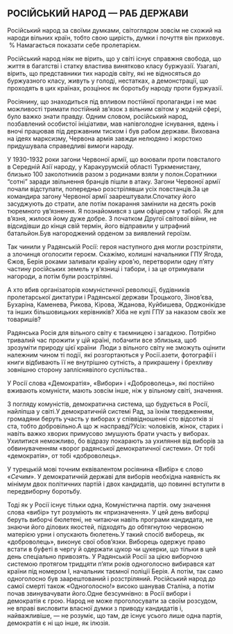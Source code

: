 ## РОСІЙСЬКИЙ НАРОД — РАБ ДЕРЖАВИ

Російський народ за своїми думками, світоглядом зовсім не схожий на народи вільних країн, тобто свою щирість, думки і почуття він приховує.
 % Намагається показати себе пролетарієм.

Російський народ ніяк не вірить, що у світі існує справжня свобода, що життя в багатстві і статку властива винятково класу буржуазії.
Узагалі, вірить, що представники тих народів світу, які не відносяться до буржуазного класу, живуть у голоді, нестатках, а демонстрації, що проходять в цих країнах, розцінює як боротьбу народу проти буржуазії.

Росіянину, що знаходиться під впливом постійної пропаганди і не має можливості тримати постійний зв’язок з вільним світом у жодній сфері, було важко знати правду.
Одним словом, російський народ, позбавлений особистої ініціативи, мав напівголодне існування, вдень і вночі працював під державним тиском і був рабом держави.
Вихована на ідеях марксизму, Червона армія завжди нелюдяно і жорстоко придушувала справедливі вимоги народу.

У 1930-1932 роки загони Червоної армії, що воювали проти повсталого в Середній Азії народу, у Каракурумскій області Туркменистану, близько 100 заколотників разом з родинами взяли у полон.Соратники “сотні” заради звільнення бранців пішли в атаку.
Загони Червоної армії почали відступати, попередньо розстрілявши усіх повстанців.За це командира загону Червоної армії заарештували.Спочатку його засуджують до страти, але потім покарання замінили на десять років тюремного ув’язнення.
Я познайомився з цим офіцером у таборі.
Як для в’язня, жилося йому дуже добре.
З початком Другої світової війни, не відсидівши до кінця свій термін, його відправили у штрафний батальйон.Був нагороджений орденом за виявлений героїзм.

Так чинили у Радянській Росії: героя наступного дня могли розстріляти, а злочинця оголосити героєм.
Скажімо, колишні начальники ГПУ Ягода, Єжов, Берія роками заливали країну кров’ю, перетворили одну п’яту частину російських земель у в’язниці і табори, і за це отримували нагороди, а потім були розстріляні.

А хто вбив організаторів комуністичної революції, будівників пролетарської диктатури і Радянської держави Троцького, Зінов’єва, Бухаріна, Каменева, Рикова, Кірова, Жданова, Куйбишева, Орджонікідзе та інших більшовицьких керівників?
Хіба не кулі ГПУ за наказом своїх же товаришів?

Радянська Росія для вільного світу є таємницею і загадкою.
Потрібно тривалий час прожити у цій країні, побачити все зблизька, щоб зрозуміти природу цієї країни
 Люди з вільного світу не зможуть оцінити належним чином ті події, які розгортаються у Росії.азети, фотографії і книги відбивають її не внутрішню сутність, а прикрашену і брехливу зовнішню сторону запліснявілого суспільства..

У Росії слова «Демократія», «Вибори» і «Доброволець», які постійно вживають комуністи, мають зовсім інше, ніж у вільному світі, значення.

З погляду комуністів, демократична система, що будується в Росії, найліпша у світі.У демократичній системі Рад, за їхнім твердженням, громадяни беруть участь у виборах у співвідношенні сто відсотків зі ста, тобто добровільно.А що ж насправді?Усіх: чоловіків, жінок, старих і навіть важко хворих примусово змушують брати участь у виборах.
Ухилитися неможливо, бо відразу покарають за ухиляння від виборів за обвинуваченням «ворог радянської демократичної системи».
От тобі «демократія», от тобі «доброволець».

У турецькій мові точним еквівалентом росіянина «Вибір» є слово «<var>Сечим</var>».
У демократичній державі для виборів необхідна наявність як мінімум двох політичних партій і двох кандидатів, що повинні вступити в передвиборну боротьбу.

Тоді як у Росії існує тільки одна, Комуністична партія.
ому значення слова «вибір» тут розуміють як «призначення».
У цей день виборці беруть виборчі бюлетені, не читаючи навіть програми кандидата, не знаючи його ділових якостей, підходять до обтягнутою червоною матерією урни і опускають бюлетень.У такий спосіб виборець, як «доброволець», виконує свої обов’язки.
Виборець одержує право встати в буфеті в чергу й одержати цукор чи цукерки, що тільки в цей день спеціально привозять.
У Радянській Росії за цією виборчою системою протягом тридцяти п’яти років одноголосно вибирався кат країни під номером І, начальник таємної поліції Берія. А потім, так само одноголосно був заарештований і розстріляний.
Російський народ до самої смерті також «Одноголосно!» високо шанував Сталіна, а потім почав звинувачувати його.Одне безсумнівно: в Росії вибори і демократія є грою.
Народ не може проголосувати за своїм розсудом, не вправі висловити власної думки з приводу кандидатів і, найважливіше, — не розуміє, що там, де існує усього лише одна партія, демократія є ні що інше, як ілюзія.
